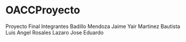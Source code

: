 # OACCProyecto
Proyecto Final
Integrantes
Badillo Mendoza Jaime Yair
Martinez Bautista Luis Angel
Rosales Lazaro Jose Eduardo
